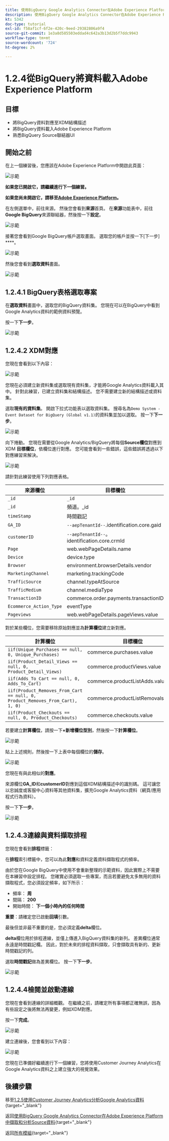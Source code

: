```yaml
---
title: 使用BigQuery Google Analytics Connector在Adobe Experience Platform中擷取和分析Source資料 — 將BigQuery中的資料載入Adobe Experience Platform
description: 使用BigQuery Google Analytics Connector在Adobe Experience Platform中擷取和分析Source資料 — 將BigQuery中的資料載入Adobe Experience Platform
kt: 5342
doc-type: tutorial
exl-id: f58af1cf-6f2e-420c-9eed-29382806a9f4
source-git-commit: 1e3a8d585503eddad4c642a3b13d2b5f7ddc9943
workflow-type: tm+mt
source-wordcount: '724'
ht-degree: 2%

---
```


# 1.2.4從BigQuery將資料載入Adobe Experience Platform

## 目標

- 將BigQuery資料對應至XDM結構描述
- 將BigQuery資料載入Adobe Experience Platform
- 熟悉BigQuery Source聯結器UI

## 開始之前

在上一個練習後，您應該在Adobe Experience Platform中開啟此頁面：

![示範](./images/datasets.png)

**如果您已開啟它，請繼續進行下一個練習。**

**如果您尚未開啟它，請移至[Adobe Experience Platform](https://experience.adobe.com/platform/home)。**

在左側選單中，前往來源。 然後您會看到&#x200B;**來源**&#x200B;首頁。 在&#x200B;**來源**&#x200B;功能表中，前往&#x200B;**Google BigQuery**&#x200B;來源聯結器，然後按一下&#x200B;**設定**。

![示範](./images/sourceshome.png)

接著您會看到Google BigQuery帳戶選取畫面。 選取您的帳戶並按一下[下一步] ****。

![示範](./images/0c.png)

然後您會看到&#x200B;**選取資料**&#x200B;畫面。

![示範](./images/datasets.png)

## 1.2.4.1 BigQuery表格選取專案

在&#x200B;**選取資料**&#x200B;畫面中，選取您的BigQuery資料集。 您現在可以在BigQuery中看到Google Analytics資料的範例資料預覽。

按一下&#x200B;**下一步**。

![示範](./images/datasets1.png)

## 1.2.4.2 XDM對應

您現在會看到以下內容：

![示範](./images/xdm4a.png)

您現在必須建立新資料集或選取現有資料集，才能將Google Analytics資料載入其中。 針對此練習，已建立資料集和結構描述。 您不需要建立新的結構描述或資料集。

選取&#x200B;**現有的資料集**。 開啟下拉式功能表以選取資料集。 搜尋名為`Demo System - Event Dataset for BigQuery (Global v1.1)`的資料集並加以選取。 按一下&#x200B;**下一步**。

![示範](./images/xdm6.png)

向下捲動。 您現在需要從Google Analytics/BigQuery將每個&#x200B;**Source欄位**&#x200B;對應到XDM **目標欄位**，依欄位進行對應。 您可能會看到一些錯誤，這些錯誤將透過以下對應練習來解決。

![示範](./images/xdm8.png)

請針對此練習使用下列對應表格。

| 來源欄位 | 目標欄位 |
| ----------------- |-------------| 
| `_id` | `_id` |
| `_id` | 頻道。_id |
| `timeStamp` | 時間戳記 |
| `GA_ID` | ``--aepTenantId--``.identification.core.gaid |
| `customerID` | ``--aepTenantId--``。identification.core.crmId |
| `Page` | web.webPageDetails.name |
| `Device` | device.type |
| `Browser` | environment.browserDetails.vendor |
| `MarketingChannel` | marketing.trackingCode |
| `TrafficSource` | channel.typeAtSource |
| `TrafficMedium` | channel.mediaType |
| `TransactionID` | commerce.order.payments.transactionID |
| `Ecommerce_Action_Type` | eventType |
| `Pageviews` | web.webPageDetails.pageViews.value |


對於某些欄位，您需要移除原始對應並為&#x200B;**計算欄位**&#x200B;建立新對應。

| 計算欄位 | 目標欄位 |
| ----------------- |-------------| 
| `iif(Unique_Purchases == null, 0, Unique_Purchases)` | commerce.purchases.value |
| `iif(Product_Detail_Views == null, 0, Product_Detail_Views)` | commerce.productViews.value |
| `iif(Adds_To_Cart == null, 0, Adds_To_Cart)` | commerce.productListAdds.value |
| `iif(Product_Removes_From_Cart == null, 0, Product_Removes_From_Cart), 1, 0)` | commerce.productListRemovals.value |
| `iif(Product_Checkouts == null, 0, Product_Checkouts)` | commerce.checkouts.value |

若要建立&#x200B;**計算欄位**，請按一下&#x200B;**+新增欄位型別**，然後按一下&#x200B;**計算欄位**。

![示範](./images/xdm8a.png)

貼上上述規則，然後按一下上表中每個欄位的&#x200B;**儲存**。

![示範](./images/xdm8b.png)

您現在有與此相似的&#x200B;**對應**。

來源欄位&#x200B;**GA_ID**&#x200B;和&#x200B;**customerID**&#x200B;對應到這個XDM結構描述中的識別碼。 這可讓您以忠誠度或客服中心資料等其他資料集，擴充Google Analytics資料（網頁/應用程式行為資料）。

按一下&#x200B;**下一步**。

![示範](./images/xdm34.png)

## 1.2.4.3連線與資料擷取排程

您現在會看到&#x200B;**排程**&#x200B;標籤：

在&#x200B;**排程**&#x200B;索引標籤中，您可以為此&#x200B;**對應**&#x200B;和資料定義資料擷取程式的頻率。

由於您在Google BigQuery中使用不會重新整理的示範資料，因此實際上不需要在本練習中設定排程。 您確實必須選取一些專案，而且若要避免太多無用的資料擷取程式，您必須設定頻率，如下所示：

- 頻率： **周**
- 間隔： **200**
- 開始時間： **下一個小時內的任何時間**

**重要**：請確定您已啟動&#x200B;**回填**&#x200B;引數。

最後但並非最不重要的是，您必須定義&#x200B;**delta**&#x200B;欄位。

**delta**&#x200B;欄位用於排程連線，並僅上傳進入BigQuery資料集的新列。 差異欄位通常永遠是時間戳記欄。 因此，對於未來的排程資料擷取，只會擷取具有新的、更新時間戳記的列。

選取&#x200B;**時間戳記**做為差異欄位。
按一下**下一步**。

![示範](./images/ex437.png)

## 1.2.4.4檢閱並啟動連線

您現在會看到連線的詳細概觀。 在繼續之前，請確定所有事項都正確無誤，因為有些設定之後將無法再變更，例如XDM對應。

按一下&#x200B;**完成**。

![示範](./images/xdm46.png)

建立連線後，您會看到以下內容：

![示範](./images/xdm48.png)

您現在已準備好繼續進行下一個練習，您將使用Customer Journey Analytics在Google Analytics資料之上建立強大的視覺效果。

## 後續步驟

移至[1.2.5使用Customer Journey Analytics分析Google Analytics資料](./ex5.md){target="_blank"}

返回[使用BigQuery Google Analytics Connector在Adobe Experience Platform中擷取和分析Source資料](./customer-journey-analytics-bigquery-gcp.md){target="_blank"}

返回[所有模組](./../../../../overview.md){target="_blank"}
